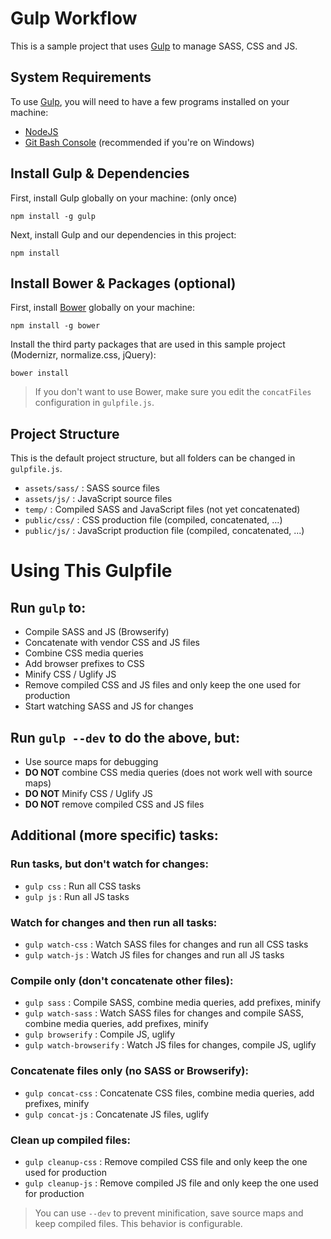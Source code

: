 # Gulp Workflow #

This is a sample project that uses [Gulp](http://gulpjs.com/) to manage SASS, CSS and JS.

## System Requirements ##

To use [Gulp](http://gulpjs.com/), you will need to have a few programs installed on your machine:

- [NodeJS](http://nodejs.org/)
- [Git Bash Console](http://git-scm.com/) (recommended if you're on Windows)

## Install Gulp & Dependencies ##

First, install Gulp globally on your machine: (only once)

    npm install -g gulp

Next, install Gulp and our dependencies in this project:

    npm install

## Install Bower & Packages (optional) ##

First, install [Bower](http://bower.io/) globally on your machine:

    npm install -g bower

Install the third party packages that are used in this sample project (Modernizr, normalize.css, jQuery):

    bower install

> If you don't want to use Bower, make sure you edit the `concatFiles` configuration in `gulpfile.js`.

## Project Structure ##

This is the default project structure, but all folders can be changed in `gulpfile.js`.

- `assets/sass/` : SASS source files  
- `assets/js/` : JavaScript source files
- `temp/` : Compiled SASS and JavaScript files (not yet concatenated)
- `public/css/` : CSS production file (compiled, concatenated, ...)
- `public/js/` : JavaScript production file (compiled, concatenated, ...)

# Using This Gulpfile #

## Run `gulp` to: ##

- Compile SASS and JS (Browserify)
- Concatenate with vendor CSS and JS files
- Combine CSS media queries
- Add browser prefixes to CSS
- Minify CSS / Uglify JS
- Remove compiled CSS and JS files and only keep the one used for production
- Start watching SASS and JS for changes

## Run `gulp --dev` to do the above, but: ##

- Use source maps for debugging
- **DO NOT** combine CSS media queries (does not work well with source maps)
- **DO NOT** Minify CSS / Uglify JS
- **DO NOT** remove compiled CSS and JS files

## Additional (more specific) tasks: ##

### Run tasks, but don't watch for changes: ###

- `gulp css` : Run all CSS tasks
- `gulp js` : Run all JS tasks

### Watch for changes and then run all tasks: ###

- `gulp watch-css` : Watch SASS files for changes and run all CSS tasks
- `gulp watch-js` : Watch JS files for changes and run all JS tasks

### Compile only (don't concatenate other files): ###

- `gulp sass` : Compile SASS, combine media queries, add prefixes, minify
- `gulp watch-sass` : Watch SASS files for changes and compile SASS, combine media queries, add prefixes, minify
- `gulp browserify` : Compile JS, uglify
- `gulp watch-browserify` : Watch JS files for changes, compile JS, uglify

### Concatenate files only (no SASS or Browserify): ###

- `gulp concat-css` : Concatenate CSS files, combine media queries, add prefixes, minify
- `gulp concat-js` : Concatenate JS files, uglify

### Clean up compiled files: ###

- `gulp cleanup-css` : Remove compiled CSS file and only keep the one used for production
- `gulp cleanup-js` : Remove compiled JS file and only keep the one used for production

> You can use `--dev` to prevent minification, save source maps and keep compiled files. This behavior is configurable.